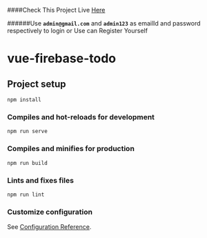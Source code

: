 ####Check This Project Live [Here](https://vue-firebase-todo-c55d4.web.app/login?redirect=%2F)

######Use **`admin@gmail.com`** and **`admin123`** as emailId and password respectively to login or Use can Register Yourself

# vue-firebase-todo

## Project setup
```
npm install
```

### Compiles and hot-reloads for development
```
npm run serve
```

### Compiles and minifies for production
```
npm run build
```

### Lints and fixes files
```
npm run lint
```

### Customize configuration
See [Configuration Reference](https://cli.vuejs.org/config/).
